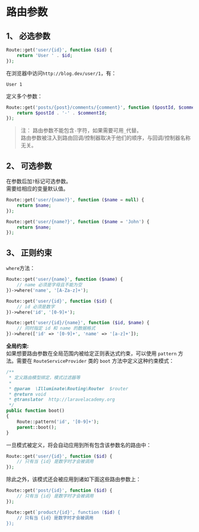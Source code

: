 # 路由参数
## 1、 必选参数
```php
Route::get('user/{id}', function ($id) {
    return 'User ' . $id;
});
```
在浏览器中访问`http://blog.dev/user/1`，有：  
```
User 1
```
定义多个参数：  
```php
Route::get('posts/{post}/comments/{comment}', function ($postId, $commentId) {
    return $postId . '-' . $commentId;
});
```
>注： 路由参数不能包含`-`字符，如果需要可用`_`代替。  
路由参数被注入到路由回调/控制器取决于他们的顺序，与回调/控制器名称无关。  

## 2、 可选参数
在参数后加`?`标记可选参数。  
需要给相应的变量默认值。  
```php
Route::get('user/{name?}', function ($name = null) {
    return $name;
});

Route::get('user/{name?}', function ($name = 'John') {
    return $name;
});
```

## 3、 正则约束
`where`方法：  
```php
Route::get('user/{name}', function ($name) {
    // name 必须是字母且不能为空
})->where('name', '[A-Za-z]+');

Route::get('user/{id}', function ($id) {
    // id 必须是数字
})->where('id', '[0-9]+');

Route::get('user/{id}/{name}', function ($id, $name) {
    // 同时指定 id 和 name 的数据格式
})->where(['id' => '[0-9]+', 'name' => '[a-z]+']);
```

**全局约束:**  
如果想要路由参数在全局范围内被给定正则表达式约束，可以使用 `pattern` 方法。需要在 `RouteServiceProvider` 类的 `boot` 方法中定义这种约束模式：  
```php
/**
 * 定义路由模型绑定，模式过滤器等
 *
 * @param  \Illuminate\Routing\Router  $router
 * @return void
 * @translator  http://laravelacademy.org
 */
public function boot()
{
    Route::pattern('id', '[0-9]+');
    parent::boot();
}
```
一旦模式被定义，将会自动应用到所有包含该参数名的路由中：  
```php
Route::get('user/{id}', function ($id) {
    // 只有当 {id} 是数字时才会被调用
});
```
除此之外，该模式还会被应用到诸如下面这些路由参数上：  
```php
Route::get('post/{id}', function ($id) {
    // 只有当 {id} 是数字时才会被调用
});

Route::get(`product/{id}', function ($id) {
    // 只有当 {id} 是数字时才会被调用
});
```

